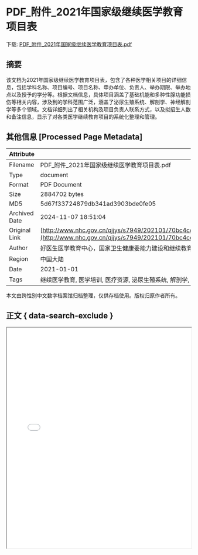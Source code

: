 # PDF_附件_2021年国家级继续医学教育项目表

<!-- tcd_download_link -->
下载: <a href="PDF_附件_2021年国家级继续医学教育项目表.pdf" download>PDF_附件_2021年国家级继续医学教育项目表.pdf</a>
<!-- tcd_download_link_end -->

## 摘要

<!-- tcd_abstract -->
该文档为2021年国家级继续医学教育项目表，包含了各种医学相关项目的详细信息，包括学科名称、项目编号、项目名称、申办单位、负责人、举办期限、举办地点以及授予的学分等。根据文档信息，具体项目涵盖了基础机能和多种性腺功能损伤等相关内容，涉及到的学科范围广泛，涵盖了泌尿生殖系统、解剖学、神经解剖学等多个领域。文档详细列出了相关机构及项目负责人联系方式，以及拟招生人数和备注信息，显示了对各类医学继续教育项目的系统化整理和管理。

<!-- tcd_abstract_end -->

## 其他信息 [Processed Page Metadata]

| Attribute       | Value                                  |
|-----------------|----------------------------------------|
| Filename        | PDF_附件_2021年国家级继续医学教育项目表.pdf                             |
| Type            | document                                 |
| Format          | PDF Document                               |
| Size            | 2884702 bytes                           |
| MD5             | 5d67f33724879db341ad3903bde0fe05                                  |
| Archived Date   | 2024-11-07 18:51:04                             |
| Original Link   | [http://www.nhc.gov.cn/qjjys/s7949/202101/70bc4cd7495e4b719f01d8780187d5ea/files/34163e95133c4322b83d2c35c5519092.pdf](http://www.nhc.gov.cn/qjjys/s7949/202101/70bc4cd7495e4b719f01d8780187d5ea/files/34163e95133c4322b83d2c35c5519092.pdf)                         |
| Author          | 好医生医学教育中心，国家卫生健康委能力建设和继续教育中心等                               |
| Region          | 中国大陆                               |
| Date            | 2021-01-01                                 |
| Tags            | 继续医学教育, 医学培训, 医疗资源, 泌尿生殖系统, 解剖学, 临床医学, 教育管理                                 |

本文由跨性别中文数字档案馆归档整理，仅供存档使用。版权归原作者所有。


## 正文 { data-search-exclude }

<!-- tcd_main_text -->
<iframe src="../PDF_附件_2021年国家级继续医学教育项目表.pdf" width="100%" height="600px">
    <p>无法显示PDF，请下载查看。</p>
</iframe>
<!-- tcd_main_text_end -->

